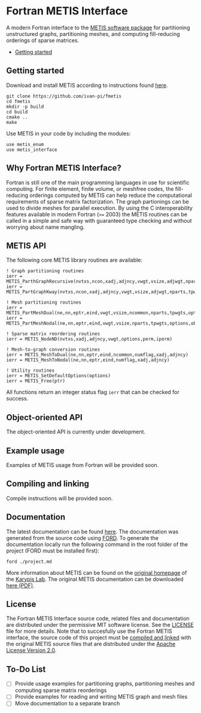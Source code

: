 # Fortran METIS Interface

A modern Fortran interface to the [METIS software package](http://glaros.dtc.umn.edu/gkhome/metis/metis/overview) for partitioning unstructured graphs, partitioning meshes, and computing fill-reducing orderings of sparse matrices.

* [Getting started](#getting-started)

## Getting started

Download and install METIS according to instructions found [here](http://glaros.dtc.umn.edu/gkhome/metis/metis/download).

```
git clone https://github.com/ivan-pi/fmetis
cd fmetis
mkdir -p build
cd build
cmake ..
make
```

Use METIS in your code by including the modules:

```Fortran
use metis_enum
use metis_interface
```

## Why Fortran METIS Interface?

Fortran is still one of the main programming languages in use for scientific computing. For finite element, finite volume, or meshfree codes, the fill-reducing orderings computed by METIS can help reduce the computational requirements of sparse matrix factorization. The graph partionings can be used to divide meshes for parallel execution. By using the C interoperability features available in modern Fortran (`>=` 2003) the METIS routines can be called in a simple and safe way with guaranteed type checking and without worrying about name mangling. 

## METIS API

The following core METIS library routines are available:

```Fortran
! Graph partitioning routines
ierr = METIS_ParthGraphRecursive(nvtxs,ncon,xadj,adjncy,vwgt,vsize,adjwgt,nparts,tpwgts,ubvec,options,objval,part)
ierr = METIS_PartGraphKway(nvtxs,ncon,xadj,adjncy,vwgt,vsize,adjwgt,nparts,tpwgts,ubvec,options,objval,part)

! Mesh partitioning routines
ierr = METIS_PartMeshDual(ne,nn,eptr,eind,vwgt,vsize,ncommon,nparts,tpwgts,options,objval,epart,npart)
ierr = METIS_PartMeshNodal(ne,nn,eptr,eind,vwgt,vsize,nparts,tpwgts,options,objval,epart,npart)

! Sparse matrix reordering routines
ierr = METIS_NodeND(nvtxs,xadj,adjncy,vwgt,options,perm,iperm)

! Mesh-to-graph conversion routines
ierr = METIS_MeshToDual(ne,nn,eptr,eind,ncommon,numflag,xadj,adjncy)
ierr = METIS_MeshToNodal(ne,nn,eptr,eind,numflag,xadj,adjncy)

! Utility routines
ierr = METIS_SetDefaultOptions(options)
ierr = METIS_Free(ptr)
```

All functions return an integer status flag `ierr` that can be checked for success.

## Object-oriented API

The object-oriented API is currently under development.

## Example usage

Examples of METIS usage from Fortran will be provided soon.

## Compiling and linking

Compile instructions will be provided soon.

## Documentation

The latest documentation can be found [here](https://ivan-pi.github.io/fmetis/). The documentation was generated from the source code using [FORD](https://github.com/cmacmackin/ford). To generate the documentation locally run the following command in the root folder of the project (FORD must be installed first):
```
ford ./project.md
```
More information about METIS can be found on the [original homepage](http://glaros.dtc.umn.edu/gkhome/metis/metis/overview) of the [Karypis Lab](http://glaros.dtc.umn.edu/).
The original METIS documentation can be downloaded [here (PDF)](http://glaros.dtc.umn.edu/gkhome/fetch/sw/metis/manual.pdf).

## License

The Fortran METIS Interface source code, related files and documentation are distributed under the permissive MIT software license.  See the [LICENSE](https://raw.githubusercontent.com/ivan-pi/fmetis/master/LICENSE) file for more details. Note that to succesfully use the Fortran METIS interface, the source code of this project must be [compiled and linked](#compiling-and-linking) with the original METIS source files that are distributed under the [Apache License Version 2.0](http://www.apache.org/licenses/LICENSE-2.0). 

## To-Do List
- [ ] Provide usage examples for partitioning graphs, partitioning meshes and computing sparse matrix reorderings
- [ ] Provide examples for reading and writing METIS graph and mesh files
- [ ] Move documentation to a separate branch